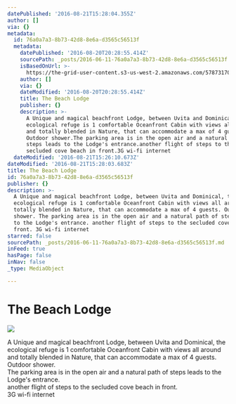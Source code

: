 ```yaml
---
datePublished: '2016-08-21T15:28:04.355Z'
author: []
via: {}
metadata:
  id: 76a0a7a3-8b73-42d8-8e6a-d3565c56513f
  metadata:
    datePublished: '2016-08-20T20:28:55.414Z'
    sourcePath: _posts/2016-06-11-76a0a7a3-8b73-42d8-8e6a-d3565c56513f.md
    isBasedOnUrl: >-
      https://the-grid-user-content.s3-us-west-2.amazonaws.com/57873170-c4bc-43c2-8e61-c21294f38c1c.jpg
    author: []
    via: {}
    dateModified: '2016-08-20T20:28:55.414Z'
    title: The Beach Lodge
    publisher: {}
    description: >-
      A Unique and magical beachfront Lodge, between Uvita and Dominical, the
      ecological refuge is 1 comfortable Oceanfront Cabin with views all around
      and totally blended in Nature, that can accommodate a max of 4 guests.
      Outdoor shower.The parking area is in the open air and a natural path of
      steps leads to the Lodge's entrance.another flight of steps to the
      secluded cove beach in front.3G wi-fi internet
  dateModified: '2016-08-21T15:26:10.673Z'
dateModified: '2016-08-21T15:28:03.683Z'
title: The Beach Lodge
id: 76a0a7a3-8b73-42d8-8e6a-d3565c56513f
publisher: {}
description: >-
  A Unique and magical beachfront Lodge, between Uvita and Dominical, the
  ecological refuge is 1 comfortable Oceanfront Cabin with views all around and
  totally blended in Nature, that can accommodate a max of 4 guests. Outdoor
  shower. The parking area is in the open air and a natural path of steps leads
  to the Lodge's entrance. another flight of steps to the secluded cove beach in
  front. 3G wi-fi internet
starred: false
sourcePath: _posts/2016-06-11-76a0a7a3-8b73-42d8-8e6a-d3565c56513f.md
inFeed: true
hasPage: false
inNav: false
_type: MediaObject

---
```

# The Beach Lodge
![](https://the-grid-user-content.s3-us-west-2.amazonaws.com/1cc77697-99d4-4f84-a804-a3ce06ea7f3d.jpg)

A Unique and magical beachfront Lodge, between Uvita and Dominical, the ecological refuge is 1 comfortable Oceanfront Cabin with views all around and totally blended in Nature, that can accommodate a max of 4 guests. Outdoor shower.  
The parking area is in the open air and a natural path of steps leads to the Lodge's entrance.  
another flight of steps to the secluded cove beach in front.  
3G wi-fi internet
